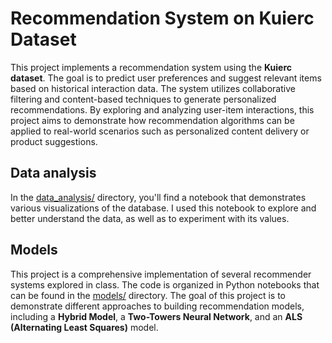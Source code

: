 # Recommendation System on Kuierc Dataset

This project implements a recommendation system using the **Kuierc dataset**. The goal is to predict user preferences and suggest relevant items based on historical interaction data. The system utilizes collaborative filtering and content-based techniques to generate personalized recommendations. By exploring and analyzing user-item interactions, this project aims to demonstrate how recommendation algorithms can be applied to real-world scenarios such as personalized content delivery or product suggestions.

## Data analysis

In the [data_analysis/](data_analysis/) directory, you'll find a notebook that demonstrates various visualizations of the database. I used this notebook to explore and better understand the data, as well as to experiment with its values.

## Models

This project is a comprehensive implementation of several recommender systems
explored in class. The code is organized in Python notebooks that can be found
in the [models/](models/) directory. The goal of this project is to demonstrate different
approaches to building recommendation models, including a **Hybrid Model**, a
**Two-Towers Neural Network**, and an **ALS (Alternating Least Squares)** model.
